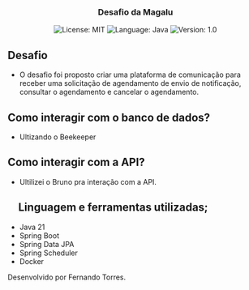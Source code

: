 


<h3 align="center">
  Desafio da Magalu
</h3>

<p align="center">

  <img alt="License: MIT" src="https://img.shields.io/badge/license-MIT-%2304D361">
  <img alt="Language: Java" src="https://img.shields.io/badge/language-java-green">
  <img alt="Version: 1.0" src="https://img.shields.io/badge/version-1.0-yellowgreen">

</p>

## Desafio
- O desafio foi proposto criar uma plataforma de comunicação para receber uma solicitação de agendamento de envio de notificação, consultar o agendamento e cancelar o agendamento.

## Como interagir com o banco de dados?
- Ultizando o Beekeeper

## Como interagir com a API?
- Ultilizei o Bruno pra interação com a API.

##  Linguagem e ferramentas utilizadas;

* Java 21
* Spring Boot
* Spring Data JPA
* Spring Scheduler
* Docker




Desenvolvido por Fernando Torres.